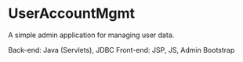 # UserAccountMgmt

A simple admin application for managing user data.

Back-end: Java (Servlets), JDBC 
Front-end: JSP, JS, Admin Bootstrap
